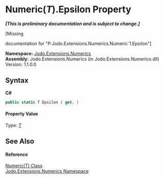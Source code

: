 # Numeric(*T*).Epsilon Property 
 _**\[This is preliminary documentation and is subject to change.\]**_

\[Missing <summary> documentation for "P:Jodo.Extensions.Numerics.Numeric`1.Epsilon"\]

**Namespace:**&nbsp;<a href="N_Jodo_Extensions_Numerics">Jodo.Extensions.Numerics</a><br />**Assembly:**&nbsp;Jodo.Extensions.Numerics (in Jodo.Extensions.Numerics.dll) Version: 1.1.0.0

## Syntax

**C#**<br />
``` C#
public static T Epsilon { get; }
```


#### Property Value
Type: <a href="T_Jodo_Extensions_Numerics_Numeric_1">*T*</a>

## See Also


#### Reference
<a href="T_Jodo_Extensions_Numerics_Numeric_1">Numeric(T) Class</a><br /><a href="N_Jodo_Extensions_Numerics">Jodo.Extensions.Numerics Namespace</a><br />